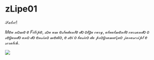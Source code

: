# zLipe01
𝒮𝒶𝓁𝓋𝑒!

𝑀𝑒𝓊 𝓃𝑜𝓂𝑒 𝑒 𝐹𝒾𝓁𝒾𝓅𝑒, 𝓈𝑜𝓊 𝓊𝓂 𝑒𝓈𝓉𝓊𝒹𝒶𝓃𝓉𝑒 𝒹𝑜 𝑜𝓁𝑔𝒶 𝒸𝓊𝓇𝓎, 𝒶𝓉𝓊𝒶𝓁𝓂𝑒𝓃𝓉𝑒 𝒸𝓊𝓇𝓈𝒶𝓃𝒹𝑜 𝑜 𝓈𝑒𝑔𝓊𝓃𝒹𝑜 𝒶𝓃𝑜 𝒹𝑜 𝑒𝓃𝓈𝒾𝓃𝑜 𝓂𝑒𝒹𝒾𝑜, 𝑒 𝓈𝑒𝒾 𝑜 𝒷𝒶𝓈𝒾𝒸𝑜 𝒹𝒶 𝓅𝓇𝑜𝑔𝓇𝒶𝓂𝒶ç𝒶𝑜 𝒿𝒶𝓋𝒶𝓈𝒸𝓇𝒾𝓅𝓉 𝑒 𝓈𝒸𝓇𝒶𝓉𝒸𝒽.

![](https://media1.tenor.com/m/XKaKS-ZIOFwAAAAC/gojo-gojo-satoru.gif)
